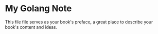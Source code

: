 # My Golang Note

This file file serves as your book's preface, a great place to describe your book's content and ideas.

